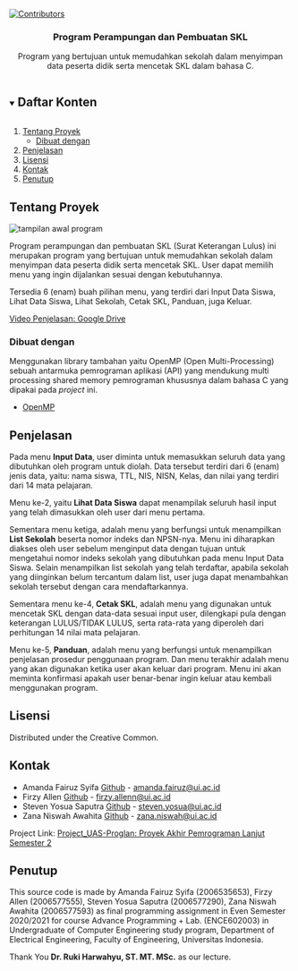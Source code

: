 
<!--
*** Thanks for checking out the Best-README-Template. If you have a suggestion
*** that would make this better, please fork the repo and create a pull request
*** or simply open an issue with the tag "enhancement".
*** Thanks again! Now go create something AMAZING! :D
***
***
***
*** To avoid retyping too much info. Do a search and replace for the following:
*** github_username, repo_name, twitter_handle, email, project_title, project_description
-->



<!-- PROJECT SHIELDS -->
<!--
*** I'm using markdown "reference style" links for readability.
*** Reference links are enclosed in brackets [ ] instead of parentheses ( ).
*** See the bottom of this document for the declaration of the reference variables
*** for contributors-url, forks-url, etc. This is an optional, concise syntax you may use.
*** https://www.markdownguide.org/basic-syntax/#reference-style-links
-->
[![Contributors][contributors-shield]][contributors-url]





  <h3 align="center">Program Perampungan dan Pembuatan SKL</h3>

  <p align="center">
    Program yang bertujuan untuk memudahkan sekolah dalam menyimpan data peserta didik serta mencetak SKL dalam bahasa C.
  </p>
</p>



<!-- TABLE OF CONTENTS -->
<details open="open">
  <summary><h2 style="display: inline-block">Daftar Konten</h2></summary>
  <ol>
    <li>
      <a href="#tentang-proyek">Tentang Proyek</a>
      <ul>
        <li><a href="#dibuat-dengan">Dibuat dengan</a></li>
      </ul>
    </li>
    <li>
      <a href="#penjelasan">Penjelasan</a>
      <ul>
      </ul>
    </li>
    <li><a href="#lisensi">Lisensi</a></li>
    <li><a href="#kontak">Kontak</a></li>
    <li><a href="#penutup">Penutup</a></li>
  </ol>
</details>



<!-- ABOUT THE PROJECT -->
## Tentang Proyek

![tampilan awal program](https://imgur.com/82p6FHB)

Program perampungan dan pembuatan SKL (Surat Keterangan Lulus) ini merupakan program yang bertujuan untuk memudahkan sekolah dalam menyimpan data peserta didik serta mencetak SKL. User dapat memilih menu yang ingin dijalankan sesuai dengan kebutuhannya.

Tersedia 6 (enam) buah pilihan menu, yang terdiri dari Input Data Siswa, Lihat Data Siswa, Lihat Sekolah, Cetak SKL, Panduan, juga Keluar. 

[Video Penjelasan: Google Drive](https://drive.google.com/file/d/1SURTfFcEwOY-1Nhtd8k3kvtYPXk3FIcT/view?usp=drivesdk)

### Dibuat dengan
Menggunakan library tambahan yaitu OpenMP (Open Multi-Processing) sebuah antarmuka pemrograman aplikasi (API) yang mendukung multi processing shared memory pemrograman khususnya dalam bahasa C yang dipakai pada *project* ini.
* [OpenMP](https://www.openmp.org/)

## Penjelasan

Pada menu **Input Data**, user diminta untuk memasukkan seluruh data yang dibutuhkan oleh program untuk diolah. Data tersebut terdiri dari 6 (enam) jenis data, yaitu: nama siswa, TTL, NIS, NISN, Kelas, dan nilai yang terdiri dari 14 mata pelajaran.

Menu ke-2, yaitu **Lihat Data Siswa** dapat menampilak seluruh hasil input yang telah dimasukkan oleh user dari menu pertama. 

Sementara menu ketiga, adalah menu yang berfungsi untuk menampilkan **List Sekolah** beserta nomor indeks dan NPSN-nya. Menu ini diharapkan diakses oleh user sebelum menginput data dengan tujuan untuk mengetahui nomor indeks sekolah yang dibutuhkan pada menu Input Data Siswa. Selain menampilkan list sekolah yang telah terdaftar, apabila sekolah yang diinginkan belum tercantum dalam list, user juga dapat menambahkan sekolah tersebut dengan cara mendaftarkannya.

Sementara menu ke-4, **Cetak SKL**, adalah menu yang digunakan untuk mencetak SKL dengan data-data sesuai input user, dilengkapi pula dengan keterangan LULUS/TIDAK LULUS, serta rata-rata yang diperoleh dari perhitungan 14 nilai mata pelajaran.



Menu ke-5, **Panduan**, adalah menu yang berfungsi untuk menampilkan penjelasan prosedur penggunaan program. Dan menu terakhir adalah menu yang akan digunakan ketika user akan keluar dari program. Menu ini akan meminta konfirmasi apakah user benar-benar ingin keluar atau kembali menggunakan program.


<!-- LICENSE -->
## Lisensi

Distributed under the Creative Common.



<!-- CONTACT -->
## Kontak

 - Amanda Fairuz Syifa [Github](https://github.com/amandafairuz14) - amanda.fairuz@ui.ac.id
 - Firzy Allen [Github](https://github.com/firzyallen) - firzy.allenn@ui.ac.id
 - Steven Yosua Saputra [Github](https://github.com/stevenys10) - steven.yosua@ui.ac.id
 - Zana Niswah Awahita [Github](https://github.com/zananiswah) - zana.niswah@ui.ac.id

Project Link: [Project_UAS-Proglan: Proyek Akhir Pemrograman Lanjut Semester 2](https://github.com/zananiswah/Project_UAS-Proglan)



<!-- ACKNOWLEDGEMENTS -->
## Penutup
This source code is made by Amanda Fairuz Syifa (2006535653), Firzy Allen (2006577555), Steven Yosua Saputra (2006577290), Zana Niswah Awahita (2006577593) as final programming assignment in Even Semester 2020/2021 for course Advance Programming + Lab. (ENCE602003) in Undergraduate of Computer Engineering study program, Department of Electrical Engineering, Faculty of Engineering, Universitas Indonesia.

Thank You **Dr. Ruki Harwahyu, ST. MT. MSc.** as our lecture.





<!-- MARKDOWN LINKS & IMAGES -->
<!-- https://www.markdownguide.org/basic-syntax/#reference-style-links -->
[contributors-shield]: https://img.shields.io/github/contributors/zananiswah/Project_UAS-Proglan.svg?style=for-the-badge
[contributors-url]: https://github.com/zananiswah/Project_UAS-Proglan/graphs/contributors
[forks-shield]: https://img.shields.io/github/forks/github_username/repo.svg?style=for-the-badge
[forks-url]: https://github.com/github_username/repo/network/members
[stars-shield]: https://img.shields.io/github/stars/github_username/repo.svg?style=for-the-badge
[stars-url]: https://github.com/github_username/repo/stargazers
[issues-shield]: https://img.shields.io/github/issues/github_username/repo.svg?style=for-the-badge
[issues-url]: https://github.com/github_username/repo/issues
[license-shield]: https://img.shields.io/github/license/github_username/repo.svg?style=for-the-badge
[license-url]: https://github.com/github_username/repo/blob/master/LICENSE.txt
[linkedin-shield]: https://img.shields.io/badge/-LinkedIn-black.svg?style=for-the-badge&logo=linkedin&colorB=555
[linkedin-url]: https://linkedin.com/in/github_username
